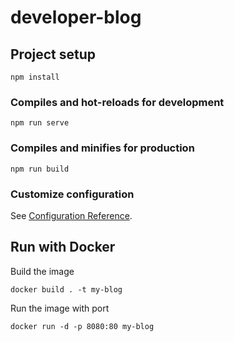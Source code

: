 # developer-blog

## Project setup
```
npm install
```

### Compiles and hot-reloads for development
```
npm run serve
```

### Compiles and minifies for production
```
npm run build
```

### Customize configuration
See [Configuration Reference](https://cli.vuejs.org/config/).

## Run with Docker
Build the image
```
docker build . -t my-blog
```

Run the image with port
```
docker run -d -p 8080:80 my-blog
```
